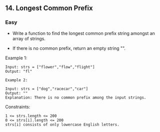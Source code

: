 ## 14. Longest Common Prefix

### Easy

- Write a function to find the longest common prefix string amongst an array of strings.

- If there is no common prefix, return an empty string "".

 

Example 1:
```
Input: strs = ["flower","flow","flight"]
Output: "fl"
```

```
Example 2:

Input: strs = ["dog","racecar","car"]
Output: ""
Explanation: There is no common prefix among the input strings.
```

Constraints:
```
1 <= strs.length <= 200
0 <= strs[i].length <= 200
strs[i] consists of only lowercase English letters.
```

